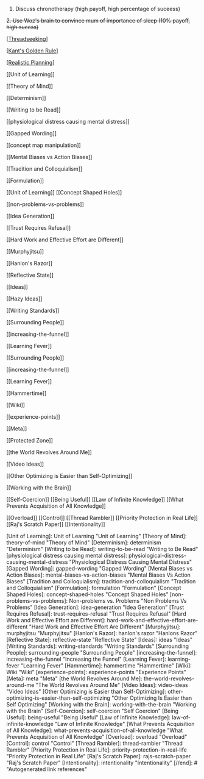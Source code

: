 1. Discuss chronotherapy (high payoff, high percentage of suceess)

~~2. Use Woz's brain to convince mum of importance of sleep (10% payoff, high sucess)~~

[[Threadseeking]]

[[Kant's Golden Rule]]

[[Realistic Planning]]

[[Unit of Learning]]

[[Theory of Mind]]

[[Determinism]]

[[Writing to be Read]]

[[physiological distress causing mental distress]]

[[Gapped Wording]]

[[concept map manipulation]]

[[Mental Biases vs Action Biases]]

[[Tradition and Colloquialism]]

[[Formulation]]

[[Unit of Learning]]
[[Concept Shaped Holes]]

[[non-problems-vs-problems]]

[[Idea Generation]]

[[Trust Requires Refusal]]

[[Hard Work and Effective Effort are Different]]

[[Murphyjitsu]]

[[Hanlon's Razor]]

[[Reflective State]]

[[Ideas]]

[[Hazy Ideas]]

[[Writing Standards]]

[[Surrounding People]]

[[increasing-the-funnel]]

[[Learning Fever]]

[[Surrounding People]]

[[increasing-the-funnel]]

[[Learning Fever]]

[[Hammertime]]

[[Wiki]]

[[experience-points]]

[[Meta]]

[[Protected Zone]]

[[the World Revolves Around Me]]

[[Video Ideas]]

[[Other Optimizing is Easier than Self-Optimizing]]

[[Working with the Brain]]

[[Self-Coercion]]
[[Being Useful]]
[[Law of Infinite Knowledge]]
[[What Prevents Acquisition of All Knowledge]]

[[Overload]]
[[Control]]
[[Thread Rambler]]
[[Priority Protection in Real Life]]
[[Raj's Scratch Paper]]
[[Intentionality]]

[//begin]: # "Autogenerated link references for markdown compatibility"
[Threadseeking]: threadseeking "Threadseeking"
[Kant's Golden Rule]: kants-golden-rule "kants-golden-rule"
[Realistic Planning]: realistic-planning "Realistic Planning"
[Unit of Learning]: Unit of Learning "Unit of Learning"
[Theory of Mind]: theory-of-mind "Theory of Mind"
[Determinism]: determinism "Determinism"
[Writing to be Read]: writing-to-be-read "Writing to Be Read"
[physiological distress causing mental distress]: physiological-distress-causing-mental-distress "Physiological Distress Causing Mental Distress"
[Gapped Wording]: gapped-wording "Gapped Wording"
[Mental Biases vs Action Biases]: mental-biases-vs-action-biases "Mental Biases Vs Action Biases"
[Tradition and Colloquialism]: tradition-and-colloquialism "Tradition and Colloquialism"
[Formulation]: formulation "Formulation"
[Concept Shaped Holes]: concept-shaped-holes "Concept Shaped Holes"
[non-problems-vs-problems]: Non-problems vs. Problems "Non Problems Vs Problems"
[Idea Generation]: idea-generation "Idea Generation"
[Trust Requires Refusal]: trust-requires-refusal "Trust Requires Refusal"
[Hard Work and Effective Effort are Different]: hard-work-and-effective-effort-are-different "Hard Work and Effective Effort Are Different"
[Murphyjitsu]: murphyjitsu "Murphyjitsu"
[Hanlon's Razor]: hanlon's razor "Hanlons Razor"
[Reflective State]: reflective-state "Reflective State"
[Ideas]: ideas "Ideas"
[Writing Standards]: writing-standards "Writing Standards"
[Surrounding People]: surrounding-people "Surrounding People"
[increasing-the-funnel]: increasing-the-funnel "Increasing the Funnel"
[Learning Fever]: learning-fever "Learning Fever"
[Hammertime]: hammertime "Hammertime"
[Wiki]: Wiki "Wiki"
[experience-points]: experience-points "Experience Points"
[Meta]: meta "Meta"
[the World Revolves Around Me]: the-world-revolves-around-me "The World Revolves Around Me"
[Video Ideas]: video-ideas "Video Ideas"
[Other Optimizing is Easier than Self-Optimizing]: other-optimizing-is-easier-than-self-optimizing "Other Optimizing Is Easier than Self Optimizing"
[Working with the Brain]: working-with-the-brain "Working with the Brain"
[Self-Coercion]: self-coercion "Self Coercion"
[Being Useful]: being-useful "Being Useful"
[Law of Infinite Knowledge]: law-of-infinite-knowledge "Law of Infinite Knowledge"
[What Prevents Acquisition of All Knowledge]: what-prevents-acquisition-of-all-knowledge "What Prevents Acquisition of All Knowledge"
[Overload]: overload "Overload"
[Control]: control "Control"
[Thread Rambler]: thread-rambler "Thread Rambler"
[Priority Protection in Real Life]: priority-protection-in-real-life "Priority Protection in Real Life"
[Raj's Scratch Paper]: rajs-scratch-paper "Raj's Scratch Paper"
[Intentionality]: intentionality "Intentionality"
[//end]: # "Autogenerated link references"
